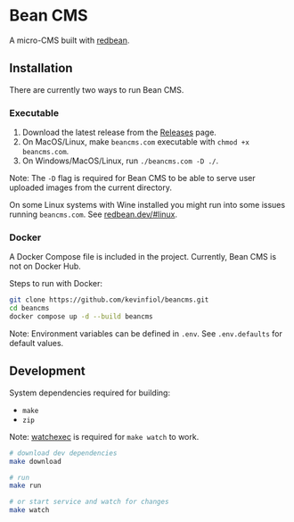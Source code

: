# Bean CMS

A micro-CMS built with [redbean](https://redbean.dev).

## Installation

There are currently two ways to run Bean CMS.

### Executable

1. Download the latest release from the [Releases](https://github.com/kevinfiol/cms/releases) page.
2. On MacOS/Linux, make `beancms.com` executable with `chmod +x beancms.com`.
3. On Windows/MacOS/Linux, run `./beancms.com -D ./`.

Note: The `-D` flag is required for Bean CMS to be able to serve user uploaded images from the current directory.

On some Linux systems with Wine installed you might run into some issues running `beancms.com`. See [redbean.dev/#linux](https://redbean.dev/#linux).

### Docker

A Docker Compose file is included in the project. Currently, Bean CMS is not on Docker Hub.

Steps to run with Docker:
```bash
git clone https://github.com/kevinfiol/beancms.git
cd beancms
docker compose up -d --build beancms
```

Note: Environment variables can be defined in `.env`. See `.env.defaults` for default values.

## Development

System dependencies required for building:

* `make`
* `zip`

Note: [watchexec](https://github.com/watchexec/watchexec) is required for `make watch` to work.

```bash
# download dev dependencies
make download

# run
make run

# or start service and watch for changes
make watch
```
